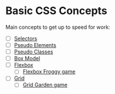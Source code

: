 # Basic CSS Concepts

Main concepts to get up to speed for work:

- [ ] [Selectors](https://developer.mozilla.org/en-US/docs/Web/CSS/CSS_Selectors)
- [ ] [Pseudo Elements](https://developer.mozilla.org/en-US/docs/Web/CSS/Pseudo-elements)
- [ ] [Pseudo Classes](https://developer.mozilla.org/en-US/docs/Web/CSS/Pseudo-classes)
- [ ] [Box Model](https://developer.mozilla.org/en-US/docs/Learn/CSS/Building_blocks/The_box_model)
- [ ] [Flexbox](https://developer.mozilla.org/en-US/docs/Web/CSS/CSS_Flexible_Box_Layout/Basic_Concepts_of_Flexbox)
  - [ ] [Flexbox Froggy game](https://developer.mozilla.org/en-US/docs/Web/CSS/CSS_Flexible_Box_Layout/Basic_Concepts_of_Flexbox)
- [ ] [Grid](https://developer.mozilla.org/en-US/docs/Learn/CSS/CSS_layout/Grids)
  - [ ] [Grid Garden game](https://www.cssgridgarden.com)
